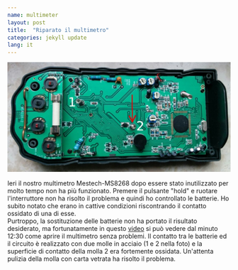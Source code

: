 ```yaml
---
name: multimeter
layout: post
title:  "Riparato il multimetro"
categories: jekyll update
lang: it
---
```

![Multimeter Mestech-MS8268](../../bildoj/multimeter-mastech.jpg)

Ieri il nostro multimetro Mestech-MS8268 dopo essere stato inutilizzato per molto tempo non ha più funzionato. Premere il pulsante "hold" e ruotare l'interruttore non ha risolto il problema e quindi ho controllato le batterie. Ho subito notato che erano in cattive condizioni riscontrando il contatto ossidato di una di esse.<br/>
Purtroppo, la sostituzione delle batterie non ha portato il risultato desiderato, ma fortunatamente in questo [video](https://www.youtube.com/watch?v=v8RV3bs1MgQ&t=851s) si può vedere dal minuto 12:30 come aprire il multimetro senza problemi. Il contatto tra le batterie ed il circuito è realizzato con due molle in acciaio (1 e 2 nella foto) e la superficie di contatto della molla 2 era fortemente ossidata. Un'attenta pulizia della molla con carta vetrata ha risolto il problema.



